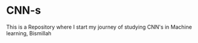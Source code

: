 # CNN-s
This is a Repository where I start my journey of studying CNN's in Machine learning, Bismillah 
